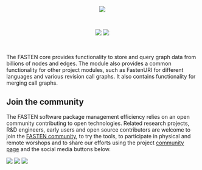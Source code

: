 <p align="center">
    <img src="https://user-images.githubusercontent.com/45048351/89228418-3e259200-d5e8-11ea-91a7-05782d68caaf.jpg">
</p>
<br/>
<p align="center">
    <a href="https://github.com/fasten-project/fasten/actions" alt="GitHub Workflow Status">
        <img src="https://img.shields.io/github/workflow/status/fasten-project/fasten/Java%20CI?logo=GitHub%20Actions&logoColor=white&style=for-the-badge" /></a>
    <!-- Here should be a link to Maven repo and version should be pulled from there. -->
    <a href="https://github.com/fasten-project/fasten/" alt="GitHub Workflow Status">
                <img src="https://img.shields.io/maven-central/v/fasten/core?label=version&logo=Apache%20Maven&style=for-the-badge" /></a>
</p>
<br/>

The FASTEN core provides functionality to store and query graph data from billions of nodes and edges.
The module also provides a common functionality for other project modules, such as FastenURI for different languages and
various revision call graphs.
It also contains functionality for merging call graphs.

## Join the community

The FASTEN software package management efficiency relies on an open community contributing to open technologies. Related
research projects, R&D engineers, early users and open source contributors are welcome to join
the [FASTEN community](https://www.fasten-project.eu/view/Main/Community), to try the tools, to participate in physical
and remote worshops and to share our efforts using the
project [community page](https://www.fasten-project.eu/view/Main/Community) and the social media buttons below.
<p>
    <a href="http://www.twitter.com/FastenProject" alt="Fasten Twitter">
        <img src="https://img.shields.io/badge/%20-Twitter-%231DA1F2?logo=Twitter&style=for-the-badge&logoColor=white" /></a>
    <a href="http://www.slideshare.net/FastenProject" alt="GitHub Workflow Status">
                <img src="https://img.shields.io/badge/%20-SlideShare-%230077B5?logo=slideshare&style=for-the-badge&logoColor=white" /></a>
    <a href="http://www.linkedin.com/groups?gid=12172959" alt="Gitter">
            <img src="https://img.shields.io/badge/%20-LinkedIn-%232867B2?logo=linkedin&style=for-the-badge&logoColor=white" /></a>
</p>
